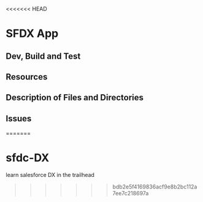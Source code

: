 <<<<<<< HEAD
# SFDX  App

## Dev, Build and Test


## Resources


## Description of Files and Directories


## Issues


=======
# sfdc-DX
learn salesforce DX in the trailhead
>>>>>>> bdb2e5f4169836acf9e8b2bc112a7ee7c218697a
